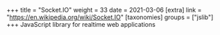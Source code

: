 +++
title = "Socket.IO"
weight = 33
date = 2021-03-06
[extra]
link = "https://en.wikipedia.org/wiki/Socket.IO"
[taxonomies]
groups = ["jslib"]
+++
JavaScript library for realtime web applications

